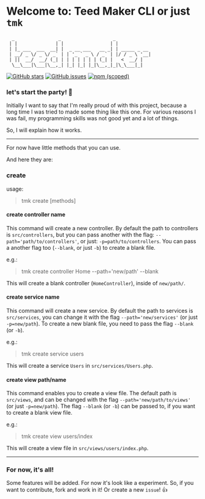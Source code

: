 # Welcome to: Teed Maker CLI or just `tmk`

```
  _                _                   _
 | |              | |                 | |
 | |_ ___  ___  __| |  _ __ ___   __ _| | _____ _ __
 | __/ _ \/ _ \/ _` | | '_ ` _ \ / _` | |/ / _ \ '__|
 | ||  __/  __/ (_| | | | | | | | (_| |   <  __/ |
  \__\___|\___|\__,_| |_| |_| |_|\__,_|_|\_\___|_|

```

[![GitHub stars](https://img.shields.io/github/stars/teedmaker/cli.svg)](https://github.com/teedmaker/cli/stargazers)
[![GitHub issues](https://img.shields.io/github/issues/teedmaker/cli.svg)](https://github.com/teedmaker/cli/issues) 
[![npm (scoped)](https://img.shields.io/npm/v/@teedmaker/cli.svg)](https://www.npmjs.com/package/@teedmaker/cli) 

### let's start the party! :tada:

Initially I want to say that I'm really proud of with this project, because a long time I was tried to made some thing like this one. For various reasons I was fail, my programming skills was not good yet and a lot of things.

So, I will explain how it works.

---

For now have little methods that you can use.

And here they are:

### create

usage:

> tmk create [methods]

#### create controller name

This command will create a new controller. By default the path to controllers is `src/controllers`, but you can pass another with the flag: `--path='path/to/controllers'`, or just: `-p=path/to/controllers`. You can pass a another flag too (`--blank`, or just `-b`) to create a blank file.

e.g.:

> tmk create controller Home --path='new/path' --blank

This will create a blank controller (`HomeController`), inside of `new/path/`.

#### create service name

This command will create a new service. By default the path to services is `src/services`, you can change it with the flag `--path='new/services'` (or just `-p=new/path`). To create a new blank file, you need to pass the flag `--blank` (or `-b`).

e.g.:

> tmk create service users

This will create a service `Users` in `src/services/Users.php`.

#### create view path/name

This command enables you to create a view file. The default path is `src/views`, and can be changed with the flag `--path='new/path/to/views'` (or just `-p=new/path`). The flag `--blank` (or `-b`) can be passed to, if you want to create a blank view file.

e.g.:

> tmk create view users/index

This will create a view file in `src/views/users/index.php`.

----

### For now, it's all!

Some features will be added. For now it's look like a experiment. So, if you want to contribute, fork and work in it! Or create a new `issue`! :+1:

